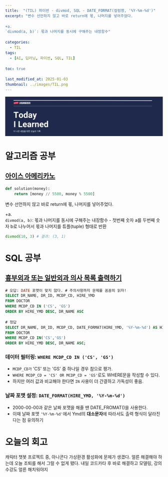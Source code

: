 ```yaml
---
title:  "(TIL) 파이썬 - divmod, SQL - DATE_FORMAT(컬럼명, '%Y-%m-%d')"
excerpt: "변수 선언하지 않고 바로 return에 몫, 나머지를 넣어주었다.

+a.     
`divmod(a, b)`: 몫과 나머지를 동시에 구해주는 내장함수"

categories:
  - TIL
tags:
  - [AI, 딥러닝, 파이썬, SQL, TIL]

toc: true

last_modified_at: 2025-01-03
thumbnail: ../images/TIL.png
---
```

![](/images/../images/TIL.png)

# 알고리즘 공부
## [아이스 아메리카노](https://school.programmers.co.kr/learn/courses/30/lessons/120819)
```py
def solution(money):
    return [money // 5500, money % 5500]
```
변수 선언하지 않고 바로 return에 몫, 나머지를 넣어주었다.

+a.     
`divmod(a, b)`: 몫과 나머지를 동시에 구해주는 내장함수
    - 첫번째 숫자 a를 두번째 숫자 b로 나누어서 몫과 나머지를 튜플(tuple) 형태로 반환        
```py
divmod(10, 3) # 결과: (3, 1)
```

# SQL 공부
## [흉부외과 또는 일반외과 의사 목록 출력하기](https://school.programmers.co.kr/learn/courses/30/lessons/132203)

```sql
# 오답: DATE 포맷이 맞지 않다. # 주의사항까지 문제를 꼼꼼히 읽자!
SELECT DR_NAME, DR_ID, MCDP_CD, HIRE_YMD
FROM DOCTOR
WHERE MCDP_CD IN ('CS', 'GS')
ORDER BY HIRE_YMD DESC, DR_NAME ASC

# 정답
SELECT DR_NAME, DR_ID, MCDP_CD, DATE_FORMAT(HIRE_YMD, '%Y-%m-%d') AS HIRE_YMD
FROM DOCTOR
WHERE MCDP_CD IN('CS','GS')
ORDER BY HIRE_YMD DESC, DR_NAME ASC;
```

### 데이터 필터링: `WHERE MCDP_CD IN ('CS', 'GS')`
- `MCDP_CD가` 'CS' 또는 'GS' 중 하나일 경우 참으로 평가.
- `WHERE MCDP_CD = 'CS' OR MCDP_CD = 'GS'`로도 WHERE문을 작성할 수 있다. 
- 하지만 여러 값과 비교해야 한다면 `IN` 사용이 더 간결하고 가독성이 좋음.

### 날짜 포맷 설정: `DATE_FORMAT(HIRE_YMD, '%Y-%m-%d')`
- 2000-00-00과 같은 날짜 포맷을 해줄 땐 DATE_FROMAT()을 사용한다. 
- 이때 날짜 포맷 `'%Y-%m-%d'`에서 Ymd의 **대소문자**에 따라서도 출력 형식이 달라진다는 점 유의하기

# 오늘의 회고
캐릭터 챗봇 프로젝트 중, 아나콘다 가상환경 활성화에 문제가 생겼다. 얼른 해결해야 하는데 오늘 조퇴를 해서 그럴 수 없게 됐다. 내일 코드카타 후 바로 해결하고 모델링, 강의 수강도 얼른 해치워야지